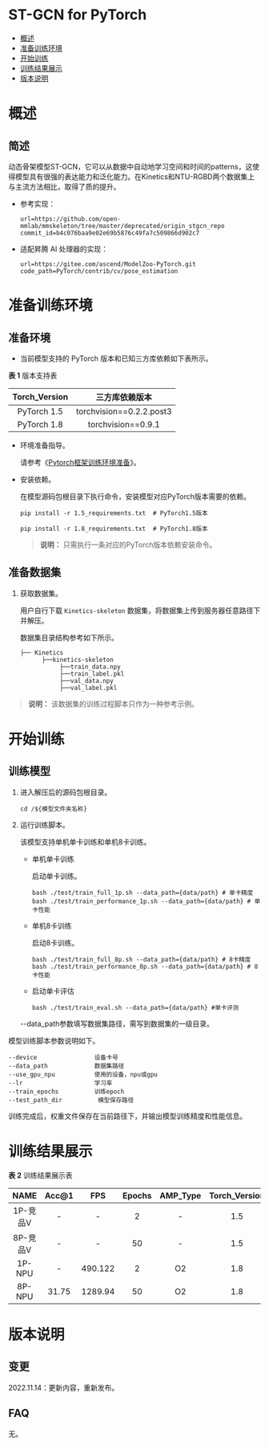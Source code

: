# ST-GCN for PyTorch

-   [概述](概述.md)
-   [准备训练环境](准备训练环境.md)
-   [开始训练](开始训练.md)
-   [训练结果展示](训练结果展示.md)
-   [版本说明](版本说明.md)



# 概述

## 简述
动态骨架模型ST-GCN，它可以从数据中自动地学习空间和时间的patterns，这使得模型具有很强的表达能力和泛化能力。在Kinetics和NTU-RGBD两个数据集上与主流方法相比，取得了质的提升。

- 参考实现：

  ```
  url=https://github.com/open-mmlab/mmskeleton/tree/master/deprecated/origin_stgcn_repo
  commit_id=b4c076baa9e02e69b5876c49fa7c509866d902c7
  ```
- 适配昇腾 AI 处理器的实现：
  ```
  url=https://gitee.com/ascend/ModelZoo-PyTorch.git
  code_path=PyTorch/contrib/cv/pose_estimation
  ```


# 准备训练环境

## 准备环境

  - 当前模型支持的 PyTorch 版本和已知三方库依赖如下表所示。

  **表 1**  版本支持表

  | Torch_Version      | 三方库依赖版本                                 |
  | :--------: | :----------------------------------------------------------: |
  | PyTorch 1.5 | torchvision==0.2.2.post3 |
  | PyTorch 1.8 | torchvision==0.9.1 |

- 环境准备指导。

  请参考《[Pytorch框架训练环境准备](https://www.hiascend.com/document/detail/zh/ModelZoo/pytorchframework/ptes)》。
  
- 安装依赖。

  在模型源码包根目录下执行命令，安装模型对应PyTorch版本需要的依赖。
  ```
  pip install -r 1.5_requirements.txt  # PyTorch1.5版本
  
  pip install -r 1.8_requirements.txt  # PyTorch1.8版本
  ```
  > **说明：** 
  >只需执行一条对应的PyTorch版本依赖安装命令。


## 准备数据集

1. 获取数据集。

   用户自行下载 `Kinetics-skeleton` 数据集，将数据集上传到服务器任意路径下并解压。
   
   数据集目录结构参考如下所示。
   
   ```
   ├── Kinetics
         ├──kinetics-skeleton
              ├──train_data.npy     
              ├──train_label.pkl
              ├──val_data.npy
              ├──val_label.pkl 
   ```
> **说明：** 
   >该数据集的训练过程脚本只作为一种参考示例。

# 开始训练

## 训练模型

1. 进入解压后的源码包根目录。

   ```
   cd /${模型文件夹名称} 
   ```

2. 运行训练脚本。

   该模型支持单机单卡训练和单机8卡训练。

   - 单机单卡训练

     启动单卡训练。

     ```
     bash ./test/train_full_1p.sh --data_path={data/path} # 单卡精度
     bash ./test/train_performance_1p.sh --data_path={data/path} # 单卡性能
     
     ```

   - 单机8卡训练

     启动8卡训练。

     ```
     bash ./test/train_full_8p.sh --data_path={data/path} # 8卡精度
     bash ./test/train_performance_8p.sh --data_path={data/path} # 8卡性能
     ```

   - 启动单卡评估

     ```
     bash ./test/train_eval.sh --data_path={data/path} #单卡评测
     ```

   --data_path参数填写数据集路径，需写到数据集的一级目录。

模型训练脚本参数说明如下。

   ```
   --device                设备卡号
   --data_path             数据集路径
   --use_gpu_npu           使用的设备，npu或gpu
   --lr                    学习率
   --train_epochs          训练epoch
   --test_path_dir    		模型保存路径
   ```
   
   训练完成后，权重文件保存在当前路径下，并输出模型训练精度和性能信息。

# 训练结果展示



**表 2** 训练结果展示表
    
| NAME      | Acc@1 |     FPS | Epochs | AMP_Type | Torch_Version |
| :-------: | :-----: | :------: | :------: | :-------: | :----: |
| 1P-竞品V | -     | - | 2      |  - | 1.5 |
| 8P-竞品V | -     | - | 50      |  - | 1.5 |
| 1P-NPU | -     | 490.122 | 2      |       O2 | 1.8 |
| 8P-NPU | 31.75 | 1289.94 | 50     |       O2 | 1.8 |



# 版本说明

## 变更

2022.11.14：更新内容，重新发布。

## FAQ

无。
